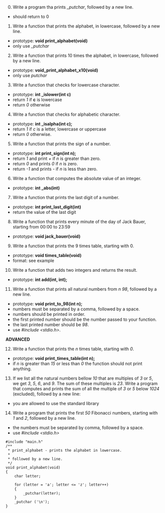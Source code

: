 0. Write a program tha prints *_putchar*, followed by a new line.
 - should return to 0

1. Write a function that prints the alphabet, in lowercase, followed by a new line.
 - prototype: **void print_alphabet(void)**
 - only use *_putchar*

2. Write a function that prints 10 times the alphabet, in lowercase, followed by a new line.
 - prototype: **void_print_alphabet_x10(void)**
 - only use *putchar*

3. Write a function that checks for lowercase character.
 - prototype: **int _islower(int c)**
 - return *1* if **c** is lowercase
 - return *0* otherwise

4. Write a function that checks for alphabetic character.
 - prototype: **int _isalpha(int c);**
 - return *1* if *c* is a letter, lowercase or uppercase
 - return *0* otherwise.

5. Write a function that prints the sign of a number.
 - prototype: **int print_sign(int n);**
 - return *1* and print *+* if *n* is greater than zero.
 - return *0* and prints *0* if *n* is zero.
 - return *-1* and prints *-* if *n* is less than zero.

6. Write a function that computes the absolute value of an integer.
 - prototype: **int _abs(int)**

7. Write a function that prints the last digit of a number.
 - prototype: **int print_last_digit(int)**
 - return the value of the last digit

8. Write a function that prints every minute of the day of Jack Bauer, starting from 00:00 to 23:59
 - prototype: **void jack_bauer(void)**

9. Write a function that prints the 9 times table, starting with 0.
 - prototype: **void times_table(void)**
 - format: see example

10. Write a function that adds two integers and returns the result.
 - prototype: **int add(int, int);**

11. Write a function that prints all natural numbers from *n* *98*, followed by a new line.
 - prototype: **void print_to_98(int n);**
 - numbers must be separated by a comma, followed by a space.
 - numbers should be printed in order.
 - the first printed number should be the number passed to your
 function.
 - the last printed number should be *98*.
 - use *#include <stdio.h>*.

**ADVANCED**

12. Write a function that prints the *n* times table, starting with
  *0*.
 - prototype: **void print_times_table(int n);**
 - if *n* is greater than *15* or less than *0* the function should not print anything.

13. If we list all the natural numbers bellow *10* that are multiples of *3* or *5*, we get *3*, *5*, *6*, and *9*. The sum of these multiples is *23*. Write a program that computes and prints the sum of all the multiple of *3* or *5* below *1024* (excluded), followd by a new line:
 - you are allowed to use the standard library

14. Write a program that prints the first *50* Fibonacci numbers, starting with *1* and *2*, followed by a new line.
 - the numbers must be separated by comma, followed by a space.
 - use *#include <stdio.h>*


```
#include "main.h"
/**
 * print_alphabet - prints the alphabet in lowercase.
 *
 * followed by a new line.
 */
void print_alphabet(void)
{
	char letter;

	for (letter = 'a'; letter <= 'z'; letter++)
	{
		_putchar(letter);
	}
	_putchar ('\n');
}
```

